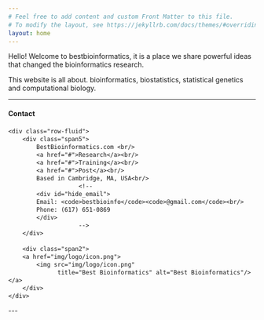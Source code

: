 ```yaml
---
# Feel free to add content and custom Front Matter to this file.
# To modify the layout, see https://jekyllrb.com/docs/themes/#overriding-theme-defaults
layout: home
---
```


Hello! Welcome to bestbioinformatics, it is a place we share powerful ideas that changed the bioinformatics research.

This website is all about. bioinformatics, biostatistics, statistical genetics and computational biology. 

---

<div class="container">
<h4><a name=""></a>Contact</h4>

    <div class="row-fluid">
        <div class="span5">
            BestBioinformatics.com <br/>
            <a href="#">Research</a><br/>
            <a href="#">Training</a><br/>
            <a href="#">Post</a><br/>
            Based in Cambridge, MA, USA<br/>
						<!--
            <div id="hide_email">
            Email: <code>bestbioinfo</code><code>@gmail.com</code><br/>
            Phone: (617) 651-0869
            </div>
						-->
        </div>

        <div class="span2">
        <a href="img/logo/icon.png">
            <img src="img/logo/icon.png"
                  title="Best Bioinformatics" alt="Best Bioinformatics"/></a>
        </div>
    </div>
</div>
---
